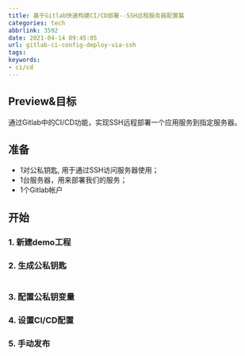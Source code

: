 ```yaml
---
title: 基于Gitlab快速构建CI/CD部署--SSH远程服务器配置篇
categories: tech
abbrlink: 3592
date: 2021-04-14 09:45:05
url: gitlab-ci-config-deploy-via-ssh
tags:
keywords:
- ci/cd
---
```


## Preview&目标

通过Gitlab中的CI/CD功能，实现SSH远程部署一个应用服务到指定服务器。

## 准备

- 1对公私钥匙, 用于通过SSH访问服务器使用；
- 1台服务器，用来部署我们的服务；
- 1个Gitlab帐户

## 开始

### 1. 新建demo工程

### 2. 生成公私钥匙

```

```

### 3. 配置公私钥变量



### 4. 设置CI/CD配置

### 5. 手动发布
